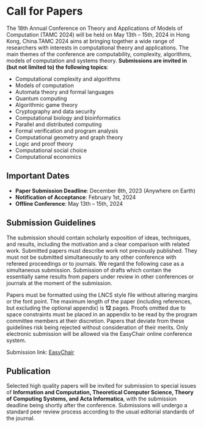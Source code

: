 # **Call for Papers**
The 18th Annual Conference on Theory and Applications of Models of Computation (TAMC 2024) will be held on May 13th – 15th, 2024 in Hong Kong, China.TAMC 2024 aims at bringing together a wide range of researchers with interests in computational theory and applications. The main themes of the conference are computability, complexity, algorithms, models of computation and systems theory. **Submissions are invited in (but not limited to) the following topics**:

- Computational complexity and algorithms
- Models of computation
- Automata theory and formal languages
- Quantum computing
- Algorithmic game theory
- Cryptography and data security
- Computational biology and bioinformatics
- Parallel and distributed computing
- Formal verification and program analysis
- Computational geometry and graph theory
- Logic and proof theory
- Computational social choice
- Computational economics

## **Important Dates**

- **Paper Submission Deadline**: December 8th, 2023 (Anywhere on Earth)
- **Notification of Acceptance**: February 1st, 2024
- **Offline Conference**: May 13th – 15th, 2024

<!-- - **Final Camera Ready Version**: February 1, 2024 -->
<!-- - **Early Registration Deadline**: March 15, 2024 -->

## **Submission Guidelines**
The submission should contain scholarly exposition of ideas, techniques, and results, including the motivation and a clear comparison with related work. Submitted papers must describe work not previously published. They must not be submitted simultaneously to any other conference with refereed proceedings or to journals. We regard the following case as a simultaneous submission. Submission of drafts which contain the essentially same results from papers under review in other conferences or journals at the moment of the submission.

Papers must be formatted using the LNCS style file without altering margins or the font point. The maximum length of the paper (including references, but excluding the optional appendix) is **12** pages. Proofs omitted due to space constraints must be placed in an appendix to be read by the program committee members at their discretion. Papers that deviate from these guidelines risk being rejected without consideration of their merits. Only electronic submission will be allowed via the EasyChair online conference system.

Submission link: [EasyChair](https://easychair.org/conferences/?conf=tamc2024)

## **Publication**
Selected high quality papers will be invited for submission to special issues of **Information and Computation, Theoretical Computer Science, Theory of Computing Systems, and Acta Informatica**, with the submission deadline being shortly after the conference. Submissions will undergo a standard peer review process according to the usual editorial standards of the journal.
